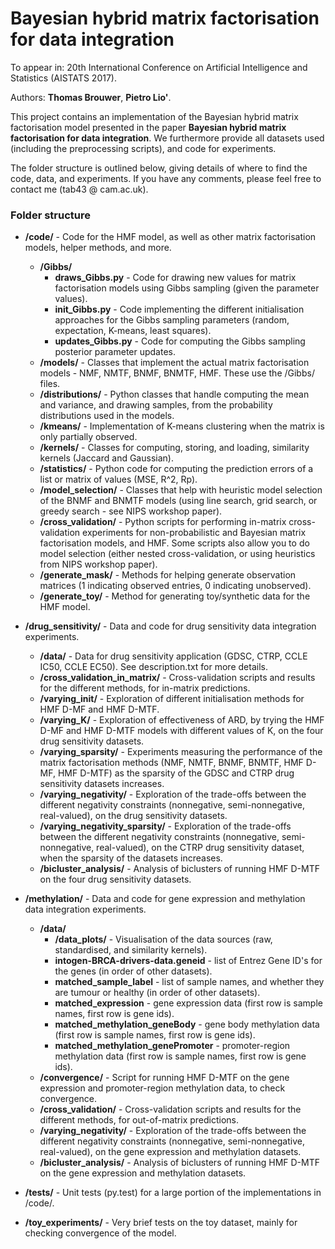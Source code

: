 # Bayesian hybrid matrix factorisation for data integration

To appear in: 20th International Conference on Artificial Intelligence and Statistics (AISTATS 2017).

Authors: **Thomas Brouwer**, **Pietro Lio'**.

This project contains an implementation of the Bayesian hybrid matrix factorisation model presented in the paper **Bayesian hybrid matrix factorisation for data integration**. We furthermore provide all datasets used (including the preprocessing scripts), and code for experiments.

The folder structure is outlined below, giving details of where to find the code, data, and experiments. If you have any comments, please feel free to contact me (tab43 @ cam.ac.uk).

### Folder structure

- **/code/** - Code for the HMF model, as well as other matrix factorisation models, helper methods, and more.
  - **/Gibbs/**
    - **draws_Gibbs.py** - Code for drawing new values for matrix factorisation models using Gibbs sampling (given the parameter values).
    - **init_Gibbs.py** - Code implementing the different initialisation approaches for the Gibbs sampling parameters (random, expectation, K-means, least squares).
    - **updates_Gibbs.py** - Code for computing the Gibbs sampling posterior parameter updates.
  - **/models/** - Classes that implement the actual matrix factorisation models - NMF, NMTF, BNMF, BNMTF, HMF. These use the /Gibbs/ files.
  - **/distributions/** - Python classes that handle computing the mean and variance, and drawing samples, from the probability distributions used in the models.
  - **/kmeans/** - Implementation of K-means clustering when the matrix is only partially observed.
  - **/kernels/** - Classes for computing, storing, and loading, similarity kernels (Jaccard and Gaussian).
  - **/statistics/** - Python code for computing the prediction errors of a list or matrix of values (MSE, R^2, Rp).
  - **/model_selection/** - Classes that help with heuristic model selection of the BNMF and BNMTF models (using line search, grid search, or greedy search - see NIPS workshop paper).
  - **/cross_validation/** - Python scripts for performing in-matrix cross-validation experiments for non-probabilistic and Bayesian matrix factorisation models, and HMF. Some scripts also allow you to do model selection (either nested cross-validation, or using heuristics from NIPS workshop paper).
  - **/generate_mask/** - Methods for helping generate observation matrices (1 indicating observed entries, 0 indicating unobserved).
  - **/generate_toy/** - Method for generating toy/synthetic data for the HMF model.

- **/drug_sensitivity/** - Data and code for drug sensitivity data integration experiments.
  - **/data/** - Data for drug sensitivity application (GDSC, CTRP, CCLE IC50, CCLE EC50). See description.txt for more details.
  - **/cross_validation_in_matrix/** - Cross-validation scripts and results for the different methods, for in-matrix predictions.
  - **/varying_init/** - Exploration of different initialisation methods for HMF D-MF and HMF D-MTF.
  - **/varying_K/** - Exploration of effectiveness of ARD, by trying the HMF D-MF and HMF D-MTF models with different values of K, on the four drug sensitivity datasets.
  - **/varying_sparsity/** - Experiments measuring the performance of the matrix factorisation methods (NMF, NMTF, BNMF, BNMTF, HMF D-MF, HMF D-MTF) as the sparsity of the GDSC and CTRP drug sensitivity datasets increases.
  - **/varying_negativity/** - Exploration of the trade-offs between the different negativity constraints (nonnegative, semi-nonnegative, real-valued), on the drug sensitivity datasets.
  - **/varying_negativity_sparsity/** - Exploration of the trade-offs between the different negativity constraints (nonnegative, semi-nonnegative, real-valued), on the CTRP drug sensitivity dataset, when the sparsity of the datasets increases.
  - **/bicluster_analysis/** - Analysis of biclusters of running HMF D-MTF on the four drug sensitivity datasets.

- **/methylation/** - Data and code for gene expression and methylation data integration experiments.
  - **/data/**
    - **/data_plots/** - Visualisation of the data sources (raw, standardised, and similarity kernels).
    - **intogen-BRCA-drivers-data.geneid** - list of Entrez Gene ID's for the genes (in order of other datasets).
    - **matched_sample_label** - list of sample names, and whether they are tumour or healthy (in order of other datasets).
    - **matched_expression** - gene expression data (first row is sample names, first row is gene ids).
    - **matched_methylation_geneBody** - gene body methylation data (first row is sample names, first row is gene ids).
    - **matched_methylation_genePromoter** - promoter-region methylation data (first row is sample names, first row is gene ids).
  - **/convergence/** - Script for running HMF D-MTF on the gene expression and promoter-region methylation data, to check convergence.
  - **/cross_validation/** - Cross-validation scripts and results for the different methods, for out-of-matrix predictions.
  - **/varying_negativity/** - Exploration of the trade-offs between the different negativity constraints (nonnegative, semi-nonnegative, real-valued), on the gene expression and methylation datasets.
  - **/bicluster_analysis/** - Analysis of biclusters of running HMF D-MTF on the gene expression and methylation datasets.

- **/tests/** - Unit tests (py.test) for a large portion of the implementations in /code/.

- **/toy_experiments/** - Very brief tests on the toy dataset, mainly for checking convergence of the model.

